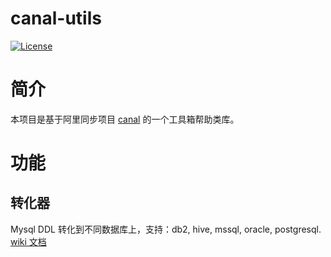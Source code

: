 canal-utils
=====================================

[![License](http://img.shields.io/:license-apache-brightgreen.svg)](http://www.apache.org/licenses/LICENSE-2.0.html)

# 简介
本项目是基于阿里同步项目 [canal](https://github.com/alibaba/canal) 的一个工具箱帮助类库。

# 功能
## 转化器
Mysql DDL 转化到不同数据库上，支持：db2, hive, mssql, oracle, postgresql. [wiki 文档](http://www.baidu.com) 